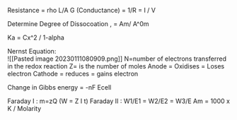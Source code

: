 Resistance = rho L/A
G (Conductance) = 1/R = I / V

Determine Degree of Dissocoation , = Am/ A^0m

Ka = Cx^2 / 1-alpha

Nernst Equation:   
![[Pasted image 20230111080909.png]] N=number of electrons transferred in the redox reaction
                                                      Z= is the number of moles
Anode    = Oxidises = Loses electron
Cathode = reduces = gains electron

Change in Gibbs energy = -nF Ecell

Faraday  I : m=zQ  (W = Z I t)
Faraday II : W1/E1 = W2/E2 = W3/E
Am = 1000 x K / Molarity

